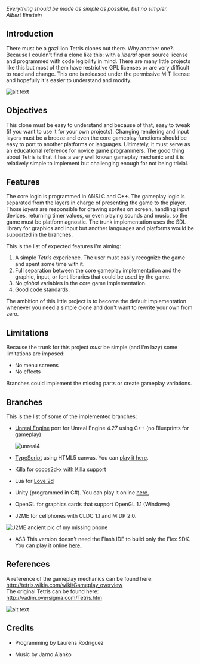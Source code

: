 _Everything should be made as simple as possible, but no simpler._<br/>
_Albert Einstein_

## Introduction

There must be a gazillion Tetris clones out there. Why another one?.
Because I couldn't find a clone like this: with a _liberal_ open source license and programmed with code legibility in mind. There are many little projects like this but most of them have restrictive GPL licenses or are very difficult to read and change. This one is released under the permissive MIT license and hopefully it's easier to understand and modify.

![alt text](http://planetadev.googlepages.com/stc.png)

## Objectives

This clone must be easy to understand and because of that, easy to tweak (if you want to use it for your own projects). Changing rendering and input layers must be a breeze and even the core gameplay functions should be easy to port to another platforms or languages.
Ultimately, it must serve as an educational reference for novice game programmers. The good thing about Tetris is that it has a very well known gameplay mechanic and it is relatively simple to implement but challenging enough for not being trivial.

## Features

The core logic is programmed in ANSI C and C++. The gameplay logic is separated from the layers in charge of presenting the game to the player. Those _layers_ are responsible for drawing sprites on screen, handling input devices, returning timer values, or even playing sounds and music, so the game must be platform agnostic. The trunk implementation uses the SDL library for graphics and input but another languages and platforms would be supported in the branches.

This is the list of expected features I'm aiming:

  1. A simple _Tetris_ experience. The user must easily recognize the game and spent some time with it.
  2. Full separation between the core gameplay implementation and the graphic, input, or font libraries that could be used by the game.
  3. No _global_ variables in the core game implementation.
  4. Good code standards.

The ambition of this little project is to become the default implementation whenever you need a simple clone and don't want to rewrite your own from zero.

## Limitations

Because the trunk for this project _must_ be simple (and I'm lazy) some limitations are imposed:

  * No menu screens
  * No effects

Branches could implement the missing parts or create gameplay variations.

## Branches

This is the list of some of the implemented branches:

  * [Unreal Engine](https://github.com/ex/blocks/tree/unreal4) port for Unreal Engine 4.27 using C++ (no Blueprints for gameplay)
 
    ![unreal4](https://raw.githubusercontent.com/ex/blocks/unreal4/unreal4.png) 
 
  * [TypeScript](http://www.typescriptlang.org/) using HTML5 canvas. You can [play it here](http://ex.github.io/js/src/stc/).

  * [Killa](http://github.com/ex/killa) for cocos2d-x [with Killa support](https://github.com/ex/cocos2d-x)

  * Lua for [Love 2d](https://github.com/love2d/love)

  * Unity (programmed in C#). You can play it online [here.](http://elrinconde-ex.blogspot.com/2011/10/tetris-clone-in-unity.html)

  * OpenGL for graphics cards that support OpenGL 1.1 (Windows)

  * J2ME for cellphones with CLDC 1.1 and MIDP 2.0.

  ![J2ME ancient pic of my missing phone](http://planetadev.googlepages.com/stc_j2me.jpg)

  * AS3 This version doesn't need the Flash IDE to build only the Flex SDK. You can play it online [here.](http://elrinconde-ex.blogspot.com/2010/02/simple-tetris-clone-flex-version.html)


## References

A reference of the gameplay mechanics can be found here:
http://tetris.wikia.com/wiki/Gameplay_overview<br>
The original Tetris can be found here:
http://vadim.oversigma.com/Tetris.htm

  ![alt text](http://vadim.oversigma.com/Tet312-Game.gif)

## Credits

  * Programming by Laurens Rodriguez

  * Music by Jarno Alanko
